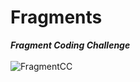 # Fragments

***Fragment Coding Challenge***
<br>
<br>
![FragmentCC](https://user-images.githubusercontent.com/47735067/111633026-2ddfc180-881d-11eb-882b-c6de4616a94c.gif)
